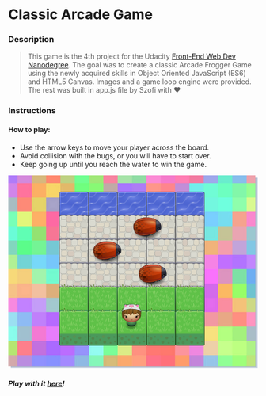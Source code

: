 # Classic Arcade Game

### Description
>This game is the 4th project for the Udacity [Front-End Web Dev Nanodegree](https://udacity.com/course/front-end-web-developer-nanodegree--nd001/ "Font-End Web Developer Nanodegree"). The goal was to create a classic Arcade Frogger Game using the newly acquired skills in Object Oriented JavaScript (ES6) and HTML5 Canvas. 
Images and a game loop engine were provided. The rest was built in app.js file by Szofi with ♥

### Instructions
#### How to play:

* Use the arrow keys to move your player across the board.
* Avoid collision with the bugs, or you will have to start over.
* Keep going up until you reach the water to win the game.

![Arcade Game](images/screen-shot.png "Starting Arcade Game")

##### Play with it [here](https://nyafologus.github.io/frontend-nanodegree-arcade-game/ "Beat the bugs!")!